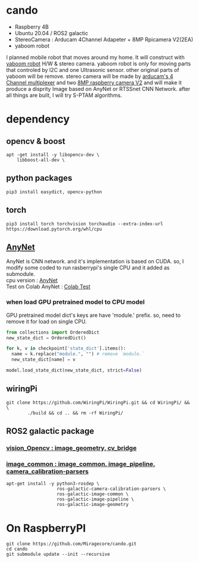 # cando
- Raspberry 4B
- Ubuntu 20.04 / ROS2 galactic
- StereoCamera : Arducam 4Channel Adapeter + 8MP Rpicamera V2(2EA)
- yaboom robot

I planned mobile robot that moves around my home.
It will construct with [yaboom robot](https://category.yahboom.net/collections/r-4-wheels-drive/products/raspbot) H/W & stereo camera.
yaboom robot is only for moving parts that controled by I2C and one Ultrasonic sensor. other original parts of yaboom will be remove.
stereo camera will be made by [arducam's 4 Channel multiplexer](https://www.arducam.com/product/multi-camera-v2-1-adapter-raspberry-pi/) and two [8MP raspberry camera V2](https://www.arducam.com/16mp-autofocus-camera-for-raspberry-pi/) and will make it produce a disprity Image based on AnyNet or RTSSnet CNN Network.
after all things are built, I will try S-PTAM algorithms.

# dependency

## opencv & boost
```
apt -get install -y libopencv-dev \
	libboost-all-dev \
```

## python packages 
```
pip3 install easydict, opencv-python
```

## torch
```
pip3 install torch torchvision torchaudio --extra-index-url https://download.pytorch.org/whl/cpu
```

## [AnyNet](https://github.com/mileyan/AnyNet)
AnyNet is CNN network. and it's implementation is based on CUDA. 
so, I modify some coded to run rasberrypi's single CPU and it added as submodule.  
cpu version : [AnyNet](https://github.com/Miragecore/AnyNet/tree/devel)  
Test on Colab AnyNet : [Colab Test](https://github.com/Miragecore/SandBox/blob/main/AnyNetTest-cpu.ipynb)

### when load GPU pretrained model to CPU model  
GPU pretrained model dict's keys are have 'module.' prefix. so, need to remove it for load on single CPU.  
```python
from collections import OrderedDict
new_state_dict = OrderedDict()

for k, v in checkpoint['state_dict'].items():
  name = k.replace("module.", "") # remove `module.`
  new_state_dict[name] = v

model.load_state_dict(new_state_dict, strict=False)
```

## wiringPi
```
git clone https://github.com/WiringPi/WiringPi.git && cd WiringPi/ && \
        ./build && cd .. && rm -rf WiringPi/
```

## ROS2 galactic package
### [vision_Opencv : image_geometry, cv_bridge](https://github.com/ros-perception/vision_opencv)
### [image_common : image_common, image_pipeline, camera_calibration-parsers](https://github.com/ros-perception/image_common)

```shell
apt-get install -y python3-rosdep \
                   ros-galactic-camera-calibration-parsers \
                   ros-galactic-image-common \
                   ros-galactic-image-pipeline \
                   ros-galactic-image-geometry
```

# On RaspberryPI
```shell
git clone https://github.com/Miragecore/cando.git
cd cando
git submodule update --init --recursive
```
